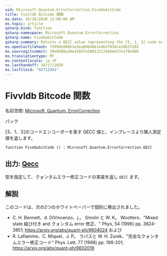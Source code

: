 ```yaml
---
uid: Microsoft.Quantum.ErrorCorrection.FiveQubitCode
title: Fivvldb Bitcode 関数
ms.date: 10/26/2020 12:00:00 AM
ms.topic: article
qsharp.kind: function
qsharp.namespace: Microsoft.Quantum.ErrorCorrection
qsharp.name: FiveQubitCode
qsharp.summary: Returns a QECC value representing the ⟦5, 1, 3⟧ code encoder and decoder with in-place syndrome measurement.
ms.openlocfilehash: 7509de880b1e3ea8964b61e4b3f034ce20b2f202
ms.sourcegitcommit: 29e0d88a30e4166fa580132124b0eb57e1f0e986
ms.translationtype: MT
ms.contentlocale: ja-JP
ms.lasthandoff: 10/27/2020
ms.locfileid: "92712341"
---
```

# <a name="fivequbitcode-function"></a>Fivvldb Bitcode 関数

名前空間: [Microsoft. Quantum. ErrorCorrection](xref:Microsoft.Quantum.ErrorCorrection)

パック [](https://nuget.org/packages/)


⟦5、1、3⟧のコードエンコーダーを表す QECC 値と、インプレースより隣人測定値を返します。

```qsharp
function FiveQubitCode () : Microsoft.Quantum.ErrorCorrection.QECC
```


## <a name="output--qecc"></a>出力: [Qecc](xref:Microsoft.Quantum.ErrorCorrection.QECC)

型を指定して、クォンタムエラー修正コードの実装を返し `QECC` ます。

## <a name="remarks"></a>解説

このコードは、次の2つのホワイトペーパーで個別に検出されました。

- C. H. Bennett、d. DiVincenzo、j.。 Smolin と W. K。 Wootters、"Mixed state 結び付き and クォンタム error 修正、" Phys, 54 (1996) pp. 3824-3851; https://arxiv.org/abs/quant-ph/9604024 および
- R. Laflamme、C. Miquel、J. P。 ラパスと W. H. Zurek、"完全なクォンタムエラー修正コード" Phys. Lett. 77 (1996) pp. 198-201; https://arxiv.org/abs/quant-ph/9602019